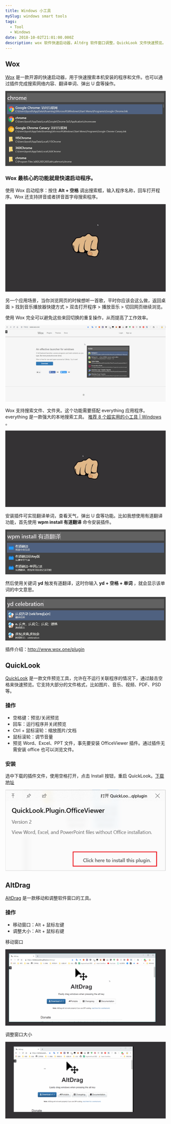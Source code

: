 ```yaml
---
title: Windows 小工具
mySlug: windows smart tools
tags:
  - Tool
  - Windows
date: 2018-10-02T21:01:00.000Z
description: wox 软件快速启动器，Altdrg 软件窗口调整，QuickLook 文件快速预览。
---
```


## Wox

[Wox](http://www.wox.one/) 是一款开源的快速启动器，用于快速搜索本机安装的程序和文件。也可以通过插件完成搜索网络内容、翻译单词、弹出 U 盘等操作。

<img src="https://raw.githubusercontent.com/byodian/logpic/master/Wox1.png"/>

### Wox 最核心的功能就是快速启动程序。

使用 Wox 启动程序：按住 **Alt + 空格** 调出搜索框，输入程序名称，回车打开程序。Wox 还支持拼音或者拼音首字母搜索程序。

<img src="https://raw.githubusercontent.com/byodian/logpic/master/wox.gif" />

另一个应用场景，当你浏览网页的时候想听一首歌，平时你应该会这么做，返回桌面 > 找到音乐播放器快捷方式 > 双击打开程序 > 播放音乐 > 切回网页继续浏览。

使用 Wox 完全可以避免这些来回切换的重复操作，从而提高了工作效率。

<img src="https://raw.githubusercontent.com/byodian/logpic/master/wox2.gif"/>

Wox 支持搜索文件、文件夹。这个功能需要搭配 everything 应用程序。everything 是一款强大的本地搜索工具。 [推荐 8 个超实用的小工具 | Windows](http://t.cn/Ehw1ogg) 。

<img src="https://raw.githubusercontent.com/byodian/logpic/master/wox3.gif"/>

安装插件可实现翻译单词，查看天气，弹出 U 盘等功能。比如我想使用有道翻译功能，首先使用 **wpm install 有道翻译** 命令安装插件。

<img src="https://raw.githubusercontent.com/byodian/logpic/master/youdao.png"/>

然后使用关键词 **yd** 触发有道翻译，这时你输入 **yd + 空格 + 单词** ，就会显示该单词的中文意思。

<img src="https://raw.githubusercontent.com/byodian/logpic/master/yd1.png">

插件介绍：<http://www.wox.one/plugin>

## QuickLook

[QuickLook](https://pooi.moe/QuickLook/?utm_source=www.appinn.com) 是一款文件预览工具，允许在不运行关联程序的情况下，通过敲击空格来快速预览。它支持大部分的文件格式，比如图片、音乐、视频、PDF、PSD 等。

### 操作

- 空格键：预览/关闭预览
- 回车：运行程序并关闭预览
- Ctrl + 鼠标滚轮：缩放图片/文档
- 鼠标滚轮：调节音量
- 预览 Word、Excel、PPT 文件，事先要安装 OfficeViewer 插件。通过插件无需安装 office 也可以浏览文件。

### 安装

选中下载的插件文件，使用空格打开，点击 Install 按钮，重启 QuickLook。[下载地址](https://github.com/QL-Win/QuickLook/wiki/Available-Plugins)   

<img src="https://raw.githubusercontent.com/byodian/logpic/master/officepllugin.png"/>

## AltDrag

[AltDrag](https://stefansundin.github.io/altdrag/) 是一款移动和调整软件窗口的工具。

### 操作

- 移动窗口：Alt + 鼠标左键
- 调整大小：Alt + 鼠标右键 

移动窗口

<img src="https://raw.githubusercontent.com/byodian/logpic/master/altdrag2.gif"/>

调整窗口大小

<img src="https://raw.githubusercontent.com/byodian/logpic/master/altdrag4.gif"/>
